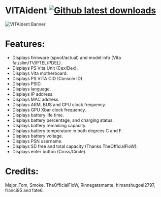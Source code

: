 # VITAident [![Github latest downloads](https://img.shields.io/github/downloads/joel16/VITAident/total.svg)](https://github.com/joel16/VITAident/releases/latest)

![VITAident Banner](http://i.imgur.com/X8f2S3Q.png)

# Features:
- Displays firmware (spoof/actual) and model info (Vita fat/slim/TV/PTEL/PDEL).
- Displays PS Vita Unit (Cex/Dex).
- Displays Vita motherboard.
- Displays PS VITA CID (Console ID).
- Displays PSID.
- Displays language.
- Displays IP address.
- Displays MAC address.
- Displays ARM, BUS and GPU clock frequency.
- Displays GPU Xbar clock frequency.
- Displays battery life time.
- Displays battery percentage, and charging status.
- Displays battery remaining capacity.
- Displays battery temperature in both degrees C and F.
- Displays battery voltage.
- Displays PSN username.
- Displays SD free and total capacity (Thanks TheOfficialFloW).
- Displays enter button (Cross/Circle).


# Credits: 
Major_Tom, Smoke, TheOfficialFloW, Rinnegatamante, himanshugoel2797, franci95 and fate6.
